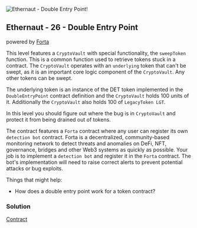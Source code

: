 ![Ethernaut - Double Entry Point!](https://ethernaut.openzeppelin.com/imgs/BigLevel26.svg)

## Ethernaut - 26 - Double Entry Point
powered by [Forta](https://forta.org/)

This level features a ```CryptoVault``` with special functionality, the ```sweepToken``` function. This is a common function used to retrieve tokens stuck in a contract. The ```CryptoVault``` operates with an ```underlying``` token that can't be swept, as it is an important core logic component of the ```CryptoVault```. Any other tokens can be swept.

The underlying token is an instance of the DET token implemented in the ```DoubleEntryPoint``` contract definition and the ```CryptoVault``` holds 100 units of it. Additionally the ```CryptoVault``` also holds 100 of ```LegacyToken LGT```.

In this level you should figure out where the bug is in ```CryptoVault``` and protect it from being drained out of tokens.

The contract features a ```Forta``` contract where any user can register its own ```detection bot``` contract. Forta is a decentralized, community-based monitoring network to detect threats and anomalies on DeFi, NFT, governance, bridges and other Web3 systems as quickly as possible. Your job is to implement a ```detection bot``` and register it in the ```Forta``` contract. The bot's implementation will need to raise correct alerts to prevent potential attacks or bug exploits.

Things that might help:

- How does a double entry point work for a token contract?

### Solution
[Contract](./26-DoubleEntryPoint/)

